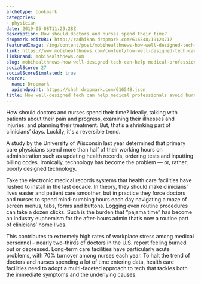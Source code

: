 ```yaml
---
archetype: bookmark
categories:
- physician
date: 2019-05-08T11:29:28Z
description: How should doctors and nurses spend their time?
dropmark.editURL: http://radhikan.dropmark.com/616548/19124717
featuredImage: /img/content/post/mobihealthnews-how-well-designed-tech-can-help-medical-professionals-avoid-burnout.jpg
link: https://www.mobihealthnews.com/content/how-well-designed-tech-can-help-medical-professionals-avoid-burnout
linkBrand: mobihealthnews.com
slug: mobihealthnews-how-well-designed-tech-can-help-medical-professionals-avoid-burnout
socialScore: 27
socialScoreSimulated: true
source:
  name: Dropmark
  apiendpoint: https://shah.dropmark.com/616548.json
title: How well-designed tech can help medical professionals avoid burnout
---
```

How should doctors and nurses spend their time? Ideally, talking with patients about their pain and progress, examining their illnesses and injuries, and planning their treatment. But, that’s a shrinking part of clinicians’ days. Luckily, it's a reversible trend.

A study by the University of Wisconsin last year determined that primary care physicians spend more than half of their working hours on administration such as updating health records, ordering tests and inputting billing codes. Ironically, technology has become the problem — or, rather, poorly designed technology.

Take the electronic medical records systems that health care facilities have rushed to install in the last decade. In theory, they should make clinicians’ lives easier and patient care smoother, but in practice they force doctors and nurses to spend mind-numbing hours each day navigating a maze of screen menus, tabs, forms and buttons. Logging even routine procedures can take a dozen clicks. Such is the burden that “pajama time” has become an industry euphemism for the after-hours admin that’s now a routine part of clinicians’ home lives.

This contributes to extremely high rates of workplace stress among medical personnel – nearly two-thirds of doctors in the U.S. report feeling burned out or depressed. Long-term care facilities have particularly acute problems, with 70% turnover among nurses each year. To halt the trend of doctors and nurses spending a lot of time entering data, health care facilities need to adopt a multi-faceted approach to tech that tackles both the immediate symptoms and the underlying causes:

